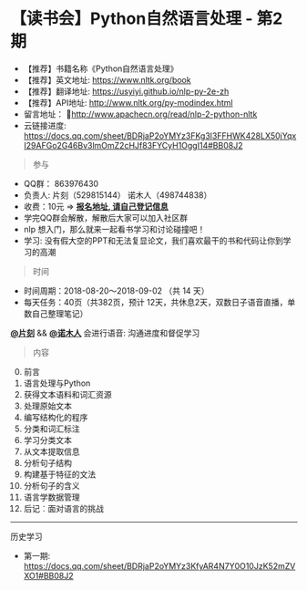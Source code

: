 # 【读书会】Python自然语言处理 - 第2期

* 【推荐】书籍名称《Python自然语言处理》
* 【推荐】英文地址: <https://www.nltk.org/book>
* 【推荐】翻译地址: <https://usyiyi.github.io/nlp-py-2e-zh>
* 【推荐】API地址: <http://www.nltk.org/py-modindex.html>
* 留言地址： <http://www.apachecn.org/read/nlp-2-python-nltk>
* 云链接进度: <https://docs.qq.com/sheet/BDRjaP2oYMYz3FKg3l3FFHWK428LX50jYqxI29AFGo2G46Bv3lmOmZ2cHJf83FYCyH1OggI14#BB08J2>

> 参与

* QQ群： 863976430
* 负责人: 片刻（529815144）  诺木人（498744838）
* 收费：10元 => [**报名地址, 请自己登记信息**](https://docs.qq.com/sheet/BDRjaP2oYMYz3FKg3l3FFHWK428LX50jYqxI29AFGo2G46Bv3lmOmZ2cHJf83FYCyH1OggI14)
* 学完QQ群会解散，解散后大家可以加入社区群
* nlp 想入门，那么就来一起看书学习和讨论碰撞吧！
* 学习: 没有假大空的PPT和无法复显论文，我们喜欢最干的书和代码让你到学习的高潮

> 时间

* 时间周期：2018-08-20～2018-09-02 （共 14 天）
* 每天任务：40页（共382页，预计 12天，共休息2天，双数日子语音直播，单数自己整理笔记）

**[@片刻](https://github.com/jiangzhonglian)** && **[@诺木人](https://github.com/1mrliu)** 会进行语音: 沟通进度和督促学习

> 内容

0. 前言
1. 语言处理与Python
2. 获得文本语料和词汇资源
3. 处理原始文本
4. 编写结构化的程序
5. 分类和词汇标注
6. 学习分类文本
7. 从文本提取信息
8. 分析句子结构
9. 构建基于特征的文法
10. 分析句子的含义
11. 语言学数据管理
12. 后记︰面对语言的挑战

---

历史学习

* 第一期: <https://docs.qq.com/sheet/BDRjaP2oYMYz3KfyAR4N7Y0O10JzK52mZVXO1#BB08J2>
